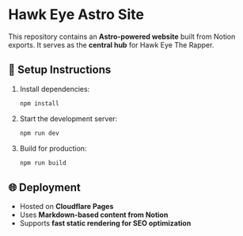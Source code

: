 # Hawk Eye Astro Site

This repository contains an **Astro-powered website** built from Notion exports. It serves as the **central hub** for Hawk Eye The Rapper.

## 🚀 Setup Instructions

1. Install dependencies:
   ```sh
   npm install
   ```

2. Start the development server:
   ```sh
   npm run dev
   ```

3. Build for production:
   ```sh
   npm run build
   ```

## 🌐 Deployment

- Hosted on **Cloudflare Pages**
- Uses **Markdown-based content from Notion**
- Supports **fast static rendering for SEO optimization**
